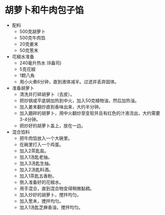 胡萝卜和牛肉包子馅
===

- 配料
  - 500克胡萝卜
  - 500克牛肉馅
  - 20克姜末
  - 50克葱末
- 花椒水准备
  - 240毫升热水 (8盎司)
  - 5克花椒
  - 1颗八角
  - 用小火煮6分钟，直到液体减半。过滤并丢弃固体。
- 准备胡萝卜
  - 清洗并打碎胡萝卜（去皮）。
  - 把炒锅或平底锅加热到中火，加入50克植物油，然后加热油。
  - 加入姜末翻炒直到香味出来，大约半分钟。
  - 加入磨碎的胡萝卜，用中火翻炒至变软并且有红色的汁液流出，大约需要3-4分钟。
  - 把炒好的胡萝卜盖上，放在一边。
- 混合馅料
  - 把牛肉馅放入一个大碗里。
  - 在碗里打入一个鸡蛋。
  - 加入2茶匙盐。
  - 加入1汤匙老抽。
  - 加入3汤匙生抽。
  - 加入2汤匙料酒。
  - 加入1茶匙五香粉。
  - 倒入准备好的花椒水。
  - 用手混合，直到混合物变得稍微黏稠。
  - 加入炒好的胡萝卜，搅拌均匀。
  - 加入葱末，搅拌均匀。
  - 加入1汤匙芝麻香油，搅拌均匀。